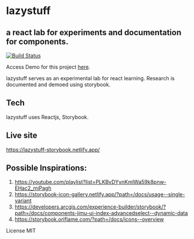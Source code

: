 # lazystuff

## a react lab for experiments and documentation for components.

[![Build Status](https://travis-ci.org/joemccann/dillinger.svg?branch=master)](https://travis-ci.org/joemccann/dillinger)

Access Demo for this project [here](https://lazystuff-storybook.netlify.app/).

lazystuff serves as an experimental lab for react learning. Research is documented and demoed using storybook.

## Tech

lazystuff uses Reactjs, Storybook.

## Live site
https://lazystuff-storybook.netlify.app/

## Possible Inspirations:
1. https://youtube.com/playlist?list=PLKBvDYynKmlWa59k8pnw-EHac2_miPagh
2. https://storybook-icon-gallery.netlify.app/?path=/docs/usage--single-variant
4. https://developers.arcgis.com/experience-builder/storybook/?path=/docs/components-jimu-ui-index-advancedselect--dynamic-data
5. https://storybook.oriflame.com/?path=/docs/icons--overview

License
MIT
